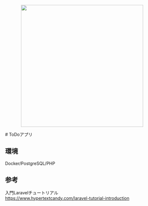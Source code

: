 

<p align="center"><a href="https://laravel.com" target="_blank"><img src="https://raw.githubusercontent.com/laravel/art/master/logo-lockup/5%20SVG/2%20CMYK/1%20Full%20Color/laravel-logolockup-cmyk-red.svg" width="400"></a></p>
# ToDoアプリ

## 環境
Docker/PostgreSQL/PHP

## 参考

入門Laravelチュートリアル  
https://www.hypertextcandy.com/laravel-tutorial-introduction